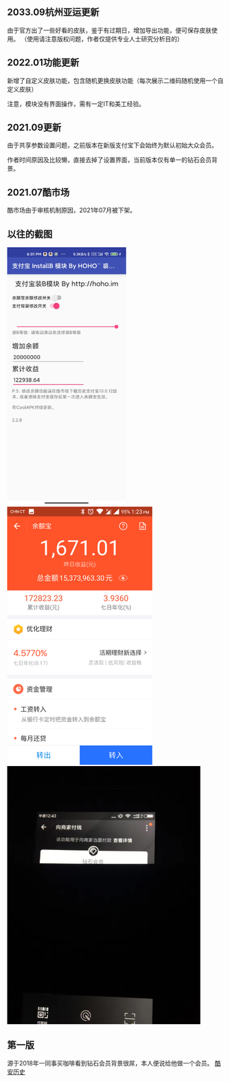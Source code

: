 ## 2033.09杭州亚运更新
由于官方出了一些好看的皮肤，鉴于有过期日，增加导出功能，便可保存皮肤使用。
（使用请注意版权问题，作者仅提供专业人士研究分析目的）

## 2022.01功能更新
新增了自定义皮肤功能，包含随机更换皮肤功能（每次展示二维码随机使用一个自定义皮肤）

注意，模块没有界面操作，需有一定IT和美工经验。

## 2021.09更新
由于共享参数设置问题，之前版本在新版支付宝下会始终为默认初始大众会员。

作者时间原因及比较懒，直接去掉了设置界面，当前版本仅有单一的钻石会员背景。

## 2021.07酷市场
酷市场由于审核机制原因，2021年07月被下架。

## 以往的截图

<a href="Screenshot_Settings.png"><img src="Screenshot_Settings.png" height="600" alt="设置页面" /></a>
<a href="Screenshot_Alipay_Yuebao.png"><img src="Screenshot_Alipay_Yuebao.png" height="600" alt="余额宝显示" /></a>
<a href="Screenshot_Alipay_Diamond.jpg"><img src="Screenshot_Alipay_Diamond.jpg" height="600" alt="付款时背景" /></a>

## 第一版

源于2018年一同事买咖啡看到钻石会员背景很屌，本人便说给他做一个会员。
[酷安历史](https://hoho.im/2017/08/21/high-headsome-rich-uploaded/)
